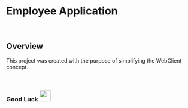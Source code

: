 # Employee Application 

<br>

## Overview
This project was created with the purpose of simplifying the WebClient concept.

<br>

### Good Luck <img src="https://media.giphy.com/media/hvRJCLFzcasrR4ia7z/giphy.gif" width="30px"> 


